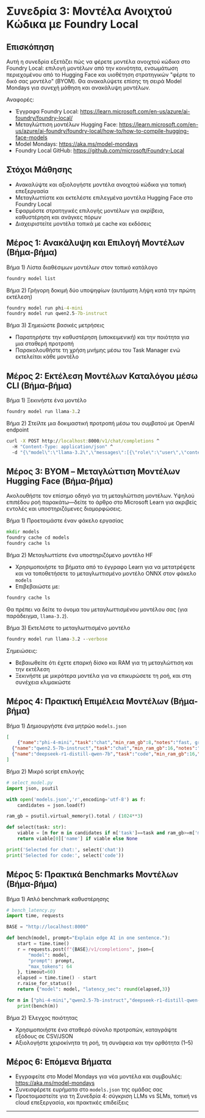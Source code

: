 <!--
CO_OP_TRANSLATOR_METADATA:
{
  "original_hash": "eb6ccbc99954b9db058c3fabdbf39cc5",
  "translation_date": "2025-09-22T19:18:31+00:00",
  "source_file": "Module08/03.OpenSourceModels.md",
  "language_code": "el"
}
-->
# Συνεδρία 3: Μοντέλα Ανοιχτού Κώδικα με Foundry Local

## Επισκόπηση

Αυτή η συνεδρία εξετάζει πώς να φέρετε μοντέλα ανοιχτού κώδικα στο Foundry Local: επιλογή μοντέλων από την κοινότητα, ενσωμάτωση περιεχομένου από το Hugging Face και υιοθέτηση στρατηγικών "φέρτε το δικό σας μοντέλο" (BYOM). Θα ανακαλύψετε επίσης τη σειρά Model Mondays για συνεχή μάθηση και ανακάλυψη μοντέλων.

Αναφορές:
- Έγγραφα Foundry Local: https://learn.microsoft.com/en-us/azure/ai-foundry/foundry-local/
- Μεταγλώττιση μοντέλων Hugging Face: https://learn.microsoft.com/en-us/azure/ai-foundry/foundry-local/how-to/how-to-compile-hugging-face-models
- Model Mondays: https://aka.ms/model-mondays
- Foundry Local GitHub: https://github.com/microsoft/Foundry-Local

## Στόχοι Μάθησης
- Ανακαλύψτε και αξιολογήστε μοντέλα ανοιχτού κώδικα για τοπική επεξεργασία
- Μεταγλωττίστε και εκτελέστε επιλεγμένα μοντέλα Hugging Face στο Foundry Local
- Εφαρμόστε στρατηγικές επιλογής μοντέλων για ακρίβεια, καθυστέρηση και ανάγκες πόρων
- Διαχειριστείτε μοντέλα τοπικά με cache και εκδόσεις

## Μέρος 1: Ανακάλυψη και Επιλογή Μοντέλων (Βήμα-βήμα)

Βήμα 1) Λίστα διαθέσιμων μοντέλων στον τοπικό κατάλογο  
```cmd
foundry model list
```
  
Βήμα 2) Γρήγορη δοκιμή δύο υποψηφίων (αυτόματη λήψη κατά την πρώτη εκτέλεση)  
```cmd
foundry model run phi-4-mini
foundry model run qwen2.5-7b-instruct
```
  
Βήμα 3) Σημειώστε βασικές μετρήσεις  
- Παρατηρήστε την καθυστέρηση (υποκειμενική) και την ποιότητα για μια σταθερή προτροπή  
- Παρακολουθήστε τη χρήση μνήμης μέσω του Task Manager ενώ εκτελείται κάθε μοντέλο  

## Μέρος 2: Εκτέλεση Μοντέλων Καταλόγου μέσω CLI (Βήμα-βήμα)

Βήμα 1) Ξεκινήστε ένα μοντέλο  
```cmd
foundry model run llama-3.2
```
  
Βήμα 2) Στείλτε μια δοκιμαστική προτροπή μέσω του συμβατού με OpenAI endpoint  
```cmd
curl -X POST http://localhost:8000/v1/chat/completions ^
  -H "Content-Type: application/json" ^
  -d "{\"model\":\"llama-3.2\",\"messages\":[{\"role\":\"user\",\"content\":\"Say hello in 5 words.\"}]}"

```
  

## Μέρος 3: BYOM – Μεταγλώττιση Μοντέλων Hugging Face (Βήμα-βήμα)

Ακολουθήστε τον επίσημο οδηγό για τη μεταγλώττιση μοντέλων. Υψηλού επιπέδου ροή παρακάτω—δείτε το άρθρο στο Microsoft Learn για ακριβείς εντολές και υποστηριζόμενες διαμορφώσεις.

Βήμα 1) Προετοιμάστε έναν φάκελο εργασίας  
```cmd
mkdir models
foundry cache cd models
foundry cache ls
```
  
Βήμα 2) Μεταγλωττίστε ένα υποστηριζόμενο μοντέλο HF  
- Χρησιμοποιήστε τα βήματα από το έγγραφο Learn για να μετατρέψετε και να τοποθετήσετε το μεταγλωττισμένο μοντέλο ONNX στον φάκελο `models`  
- Επιβεβαιώστε με:  
```cmd
foundry cache ls
```
  
Θα πρέπει να δείτε το όνομα του μεταγλωττισμένου μοντέλου σας (για παράδειγμα, `llama-3.2`).  

Βήμα 3) Εκτελέστε το μεταγλωττισμένο μοντέλο  
```cmd
foundry model run llama-3.2 --verbose
```
  
Σημειώσεις:  
- Βεβαιωθείτε ότι έχετε επαρκή δίσκο και RAM για τη μεταγλώττιση και την εκτέλεση  
- Ξεκινήστε με μικρότερα μοντέλα για να επικυρώσετε τη ροή, και στη συνέχεια κλιμακώστε  

## Μέρος 4: Πρακτική Επιμέλεια Μοντέλων (Βήμα-βήμα)

Βήμα 1) Δημιουργήστε ένα μητρώο `models.json`  
```json
[
    {"name":"phi-4-mini","task":"chat","min_ram_gb":8,"notes":"fast, great for general chat"},
  {"name":"qwen2.5-7b-instruct","task":"chat","min_ram_gb":16,"notes":"larger context, good reasoning"},
  {"name":"deepseek-r1-distill-qwen-7b","task":"code","min_ram_gb":16,"notes":"coding-oriented"}
]
```
  
Βήμα 2) Μικρό script επιλογής  
```python
# select_model.py
import json, psutil

with open('models.json','r',encoding='utf-8') as f:
    candidates = json.load(f)

ram_gb = psutil.virtual_memory().total / (1024**3)

def select(task: str):
    viable = [m for m in candidates if m['task']==task and ram_gb>=m['min_ram_gb']]
    return viable[0]['name'] if viable else None

print('Selected for chat:', select('chat'))
print('Selected for code:', select('code'))
```
  

## Μέρος 5: Πρακτικά Benchmarks Μοντέλων (Βήμα-βήμα)

Βήμα 1) Απλό benchmark καθυστέρησης  
```python
# bench_latency.py
import time, requests

BASE = "http://localhost:8000"

def bench(model, prompt="Explain edge AI in one sentence."):
    start = time.time()
    r = requests.post(f"{BASE}/v1/completions", json={
        "model": model,
        "prompt": prompt,
        "max_tokens": 64
    }, timeout=60)
    elapsed = time.time() - start
    r.raise_for_status()
    return {"model": model, "latency_sec": round(elapsed,3)}

for m in ["phi-4-mini","qwen2.5-7b-instruct","deepseek-r1-distill-qwen-7b"]:
    print(bench(m))
```
  
Βήμα 2) Έλεγχος ποιότητας  
- Χρησιμοποιήστε ένα σταθερό σύνολο προτροπών, καταγράψτε εξόδους σε CSV/JSON  
- Αξιολογήστε χειροκίνητα τη ροή, τη συνάφεια και την ορθότητα (1–5)  

## Μέρος 6: Επόμενα Βήματα
- Εγγραφείτε στο Model Mondays για νέα μοντέλα και συμβουλές: https://aka.ms/model-mondays  
- Συνεισφέρετε ευρήματα στο `models.json` της ομάδας σας  
- Προετοιμαστείτε για τη Συνεδρία 4: σύγκριση LLMs vs SLMs, τοπική vs cloud επεξεργασία, και πρακτικές επιδείξεις  

---

